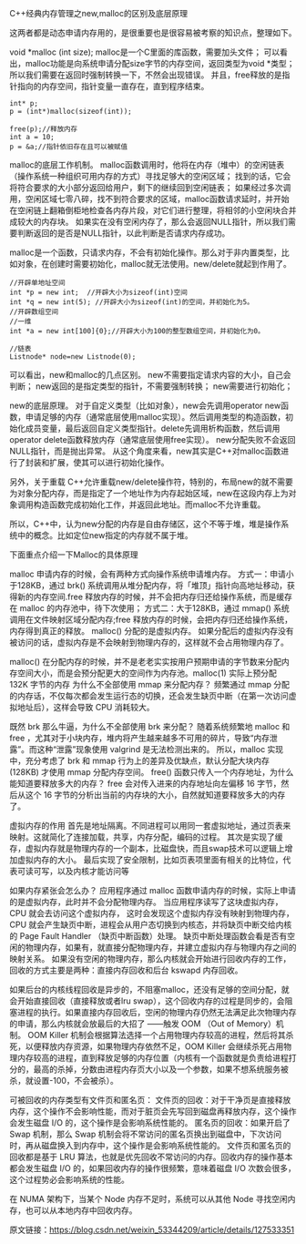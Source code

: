 C++经典内存管理之new,malloc的区别及底层原理

这两者都是动态申请内存用的，是很重要也是很容易被考察的知识点，整理如下。

void *malloc (int size);
malloc是一个C里面的库函数，需要加头文件；
可以看出，malloc功能是向系统申请分配size字节的内存空间，返回类型为void *类型；所以我们需要在返回时强制转换一下，不然会出现错误。
并且，free释放的是指针指向的内存空间，指针变量一直存在，直到程序结束。

    int* p;
    p = (int*)malloc(sizeof(int));

    free(p);//释放内存
    int a = 10;
    p = &a;//指针依旧存在且可以被赋值

malloc的底层工作机制。
malloc函数调用时，他将在内存（堆中）的空闲链表（操作系统一种组织可用内存的方式）寻找足够大的空闲区域；
找到的话，它会将符合要求的大小部分返回给用户，剩下的继续回到空闲链表；
如果经过多次调用，空闲区域七零八碎，找不到符合要求的区域，malloc函数请求延时，并开始在空闲链上翻箱倒柜地检查各内存片段，对它们进行整理，将相邻的小空闲块合并成较大的内存块。
如果实在没有空闲内存了，那么会返回NULL指针，所以我们需要判断返回的是否是NULL指针，以此判断是否请求内存成功。

malloc是一个函数，只请求内存，不会有初始化操作。那么对于非内置类型，比如对象，在创建时需要初始化，malloc就无法使用。new/delete就起到作用了。

    //开辟单地址空间
    int *p = new int;  //开辟大小为sizeof(int)空间
    int *q = new int(5); //开辟大小为sizeof(int)的空间，并初始化为5。
    //开辟数组空间
    //一维
    int *a = new int[100]{0};//开辟大小为100的整型数组空间，并初始化为0。

    //链表
    Listnode* node=new Listnode(0);

可以看出，new和malloc的几点区别。
new不需要指定请求内容的大小，自己会判断；
new返回的是指定类型的指针，不需要强制转换；
new需要进行初始化；

new的底层原理。
对于自定义类型（比如对象），new会先调用operator new函数，申请足够的内存（通常底层使用malloc实现）。然后调用类型的构造函数，初始化成员变量，最后返回自定义类型指针。delete先调用析构函数，然后调用operator delete函数释放内存（通常底层使用free实现）。
new分配失败不会返回NULL指针，而是抛出异常。
从这个角度来看，new其实是C++对malloc函数进行了封装和扩展，使其可以进行初始化操作。

另外，关于重载
C++允许重载new/delete操作符，特别的，布局new的就不需要为对象分配内存，而是指定了一个地址作为内存起始区域，new在这段内存上为对象调用构造函数完成初始化工作，并返回此地址。而malloc不允许重载。

所以，C++中，认为new分配的内存是自由存储区，这个不等于堆，堆是操作系统中的概念。比如定位new指定的内存就不属于堆。

下面重点介绍一下Malloc的具体原理

malloc 申请内存的时候，会有两种方式向操作系统申请堆内存。
方式一：申请小于128KB，通过 brk() 系统调用从堆分配内存，将「堆顶」指针向高地址移动，获得新的内存空间.free 释放内存的时候，并不会把内存归还给操作系统，而是缓存在 malloc 的内存池中，待下次使用；
方式二：大于128KB，通过 mmap() 系统调用在文件映射区域分配内存;free 释放内存的时候，会把内存归还给操作系统，内存得到真正的释放。
malloc() 分配的是虚拟内存。
如果分配后的虚拟内存没有被访问的话，虚拟内存是不会映射到物理内存的，这样就不会占用物理内存了。

malloc() 在分配内存的时候，并不是老老实实按用户预期申请的字节数来分配内存空间大小，而是会预分配更大的空间作为内存池。malloc(1) 实际上预分配 132K 字节的内存
为什么不全部使用 mmap 来分配内存？
频繁通过 mmap 分配的内存话，不仅每次都会发生运行态的切换，还会发生缺页中断（在第一次访问虚拟地址后），这样会导致 CPU 消耗较大。

既然 brk 那么牛逼，为什么不全部使用 brk 来分配？
随着系统频繁地 malloc 和 free ，尤其对于小块内存，堆内将产生越来越多不可用的碎片，导致“内存泄露”。而这种“泄露”现象使用 valgrind 是无法检测出来的。
所以，malloc 实现中，充分考虑了 brk 和 mmap 行为上的差异及优缺点，默认分配大块内存 (128KB) 才使用 mmap 分配内存空间。
free() 函数只传入一个内存地址，为什么能知道要释放多大的内存？
free 会对传入进来的内存地址向左偏移 16 字节，然后从这个 16 字节的分析出当前的内存块的大小，自然就知道要释放多大的内存了。

虚拟内存的作用
首先是地址隔离。不同进程可以用同一套虚拟地址，通过页表来映射。这就简化了连接加载，共享，内存分配，编码的过程。
其次是实现了缓存，虚拟内存就是物理内存的一个副本，比磁盘快，而且swap技术可以逻辑上增加虚拟内存的大小。
最后实现了安全限制，比如页表项里面有相关的比特位，代表可读可写，以及内核才能访问等

如果内存紧张会怎么办？
应用程序通过 malloc 函数申请内存的时候，实际上申请的是虚拟内存，此时并不会分配物理内存。
当应用程序读写了这块虚拟内存，CPU 就会去访问这个虚拟内存， 这时会发现这个虚拟内存没有映射到物理内存， CPU 就会产生缺页中断，进程会从用户态切换到内核态，并将缺页中断交给内核的 Page Fault Handler （缺页中断函数）处理。
缺页中断处理函数会看是否有空闲的物理内存，如果有，就直接分配物理内存，并建立虚拟内存与物理内存之间的映射关系。
如果没有空闲的物理内存，那么内核就会开始进行回收内存的工作，回收的方式主要是两种：直接内存回收和后台 kswapd 内存回收。

如果后台的内核线程回收是异步的，不阻塞malloc，还没有足够的空间分配，就会开始直接回收（直接释放或者lru swap），这个回收内存的过程是同步的，会阻塞进程的执行。如果直接内存回收后，空闲的物理内存仍然无法满足此次物理内存的申请，那么内核就会放最后的大招了 ——触发 OOM （Out of Memory）机制。
OOM Killer 机制会根据算法选择一个占用物理内存较高的进程，然后将其杀死，以便释放内存资源，如果物理内存依然不足，OOM Killer 会继续杀死占用物理内存较高的进程，直到释放足够的内存位置（内核有一个函数就是负责给进程打分的，最高的杀掉，分数由进程内存页大小以及一个参数，如果不想系统服务被杀，就设置-100，不会被杀）。

可被回收的内存类型有文件页和匿名页：
文件页的回收：对于干净页是直接释放内存，这个操作不会影响性能，而对于脏页会先写回到磁盘再释放内存，这个操作会发生磁盘 I/O 的，这个操作是会影响系统性能的。
匿名页的回收：如果开启了 Swap 机制，那么 Swap 机制会将不常访问的匿名页换出到磁盘中，下次访问时，再从磁盘换入到内存中，这个操作是会影响系统性能的。
文件页和匿名页的回收都是基于 LRU 算法，也就是优先回收不常访问的内存。回收内存的操作基本都会发生磁盘 I/O 的，如果回收内存的操作很频繁，意味着磁盘 I/O 次数会很多，这个过程势必会影响系统的性能。

在 NUMA 架构下，当某个 Node 内存不足时，系统可以从其他 Node 寻找空闲内存，也可以从本地内存中回收内存。

原文链接：https://blog.csdn.net/weixin_53344209/article/details/127533351